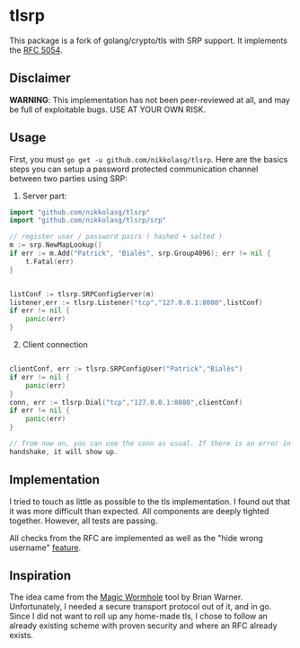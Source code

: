 # tlsrp

This package is a fork of golang/crypto/tls with SRP support. It implements the
[RFC 5054](https://tools.ietf.org/html/rfc5054).

## Disclaimer

**WARNING**: This implementation has not been peer-reviewed at all, and may be
full of exploitable bugs. USE AT YOUR OWN RISK.

## Usage

First, you must `go get -u github.com/nikkolasg/tlsrp`. Here are the basics
steps you can setup a password protected communication channel between two parties using SRP:

 1. Server part:

```go
import "github.com/nikkolasg/tlsrp"
import "github.com/nikkolasg/tlsrp/srp"

// register user / password pairs ( hashed + salted ) 
m := srp.NewMapLookup()
if err := m.Add("Patrick", "Bialès", srp.Group4096); err != nil {
	t.Fatal(err)
}


listConf := tlsrp.SRPConfigServer(m)
listener,err := tlsrp.Listener("tcp","127.0.0.1:8080",listConf)
if err != nil {
    panic(err)
}
```

 2. Client connection

```go

clientConf, err := tlsrp.SRPConfigUser("Patrick","Bialès")
if err != nil {
    panic(err)
}
conn, err := tlsrp.Dial("tcp","127.0.0.1:8080",clientConf)
if err != nil {
    panic(err)
}

// from now on, you can use the conn as usual. If there is an error in the SRP
handshake, it will show up.
```

## Implementation

I tried to touch as little as possible to the tls implementation. I found out
that it was more difficult than expected. All components are deeply tighted
together. However, all tests are passing.

All checks from the RFC are implemented as well as the "hide wrong username"
[feature](https://tools.ietf.org/html/rfc5054#page-6).

## Inspiration

The idea came from the [Magic
Wormhole](https://github.com/warner/magic-wormhole) tool by Brian Warner.
Unfortunately, I needed a secure transport protocol out of it, and in go. Since
I did not want to roll up any home-made tls, I chose to follow an already
existing scheme with proven security and where an RFC already exists.
